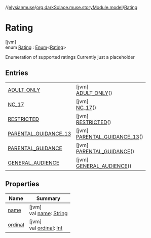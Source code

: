 //[elysianmuse](../../../index.md)/[org.darkSolace.muse.storyModule.model](../index.md)/[Rating](index.md)

# Rating

[jvm]\
enum [Rating](index.md) : [Enum](https://kotlinlang.org/api/latest/jvm/stdlib/kotlin/-enum/index.html)&lt;[Rating](index.md)&gt; 

Enumeration of supported ratings Currently just a placeholder

## Entries

| | |
|---|---|
| [ADULT_ONLY](-a-d-u-l-t_-o-n-l-y/index.md) | [jvm]<br>[ADULT_ONLY](-a-d-u-l-t_-o-n-l-y/index.md)() |
| [NC_17](-n-c_17/index.md) | [jvm]<br>[NC_17](-n-c_17/index.md)() |
| [RESTRICTED](-r-e-s-t-r-i-c-t-e-d/index.md) | [jvm]<br>[RESTRICTED](-r-e-s-t-r-i-c-t-e-d/index.md)() |
| [PARENTAL_GUIDANCE_13](-p-a-r-e-n-t-a-l_-g-u-i-d-a-n-c-e_13/index.md) | [jvm]<br>[PARENTAL_GUIDANCE_13](-p-a-r-e-n-t-a-l_-g-u-i-d-a-n-c-e_13/index.md)() |
| [PARENTAL_GUIDANCE](-p-a-r-e-n-t-a-l_-g-u-i-d-a-n-c-e/index.md) | [jvm]<br>[PARENTAL_GUIDANCE](-p-a-r-e-n-t-a-l_-g-u-i-d-a-n-c-e/index.md)() |
| [GENERAL_AUDIENCE](-g-e-n-e-r-a-l_-a-u-d-i-e-n-c-e/index.md) | [jvm]<br>[GENERAL_AUDIENCE](-g-e-n-e-r-a-l_-a-u-d-i-e-n-c-e/index.md)() |

## Properties

| Name | Summary |
|---|---|
| [name](../../org.darkSolace.muse.userModule.model/-user-tag/-a-r-t-i-s-t/index.md#-372974862%2FProperties%2F-1216412040) | [jvm]<br>val [name](../../org.darkSolace.muse.userModule.model/-user-tag/-a-r-t-i-s-t/index.md#-372974862%2FProperties%2F-1216412040): [String](https://kotlinlang.org/api/latest/jvm/stdlib/kotlin/-string/index.html) |
| [ordinal](../../org.darkSolace.muse.userModule.model/-user-tag/-a-r-t-i-s-t/index.md#-739389684%2FProperties%2F-1216412040) | [jvm]<br>val [ordinal](../../org.darkSolace.muse.userModule.model/-user-tag/-a-r-t-i-s-t/index.md#-739389684%2FProperties%2F-1216412040): [Int](https://kotlinlang.org/api/latest/jvm/stdlib/kotlin/-int/index.html) |
